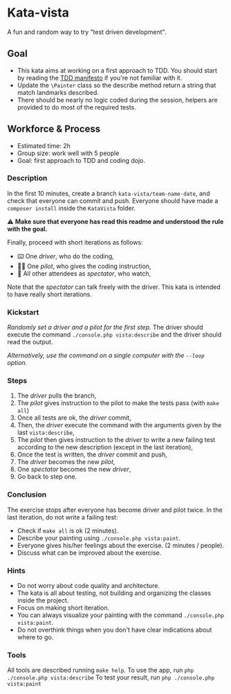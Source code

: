 # Kata-vista
A fun and random way to try "test driven development".

## Goal
* This kata aims at working on a first approach to TDD. You should start by reading the [TDD manifesto](https://tddmanifesto.com/) if you're not familiar with it.
* Update the `\Painter` class so the describe method return a string that match landmarks described.
* There should be nearly no logic coded during the session, helpers are provided to do most of the required tests.

## Workforce & Process
* Estimated time: 2h
* Group size: work well with 5 people
* Goal: first approach to TDD and coding dojo.

### Description
In the first 10 minutes, create a branch `kata-vista/team-name-date`, and check that everyone can commit and push.
Everyone should have made a `composer install` inside the `KataVista` folder.

⚠️ **Make sure that everyone has read this readme and understood the rule with the goal.**

Finally, proceed with short iterations as follows:
* ⌨️ One *driver*, who do the coding,
* 🧑‍✈️️ One *pilot*, who gives the coding instruction,
* 🏫 All other attendees as *spectator*, who watch,

Note that the *spectator* can talk freely with the driver. This kata is intended to have really short iterations.

### Kickstart
_Randomly set a driver and a pilot for the first step._
The driver should execute the command `./console.php vista:describe` and the driver should read the output.

_Alternatively, use the command on a single computer with the `--loop` option._

### Steps
1. The *driver* pulls the branch,
2. The *pilot* gives instruction to the pilot to make the tests pass (with `make all`)
3. Once all tests are ok, the *driver* commit,
4. Then, the *driver* execute the command with the arguments given by the last `vista:describe`,
5. The *pilot* then gives instruction to the *driver* to write a new failing test according to the new description (except in the last iteration),
6. Once the test is written, the *driver* commit and push,
8. The *driver* becomes the new *pilot*,
9. One *spectator* becomes the new *driver*,
10. Go back to step one.

### Conclusion

The exercise stops after everyone has become driver and pilot twice. In the last iteration, do not write a failing test:
* Check if `make all` is ok (2 minutes).
* Describe your painting using `./console.php vista:paint`.
* Everyone gives his/her feelings about the exercise. (2 minutes / people).
* Discuss what can be improved about the exercise.

### Hints
* Do not worry about code quality and architecture.
* The kata is all about testing, not building and organizing the classes inside the project.
* Focus on making short iteration.
* You can always visualize your painting with the command `./console.php vista:paint`.
* Do not overthink things when you don't have clear indications about where to go.

### Tools
All tools are described running ```make help```.
To use the app, run `php ./console.php vista:describe`
To test your result, run `php ./console.php vista:paint`